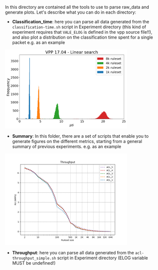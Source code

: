 In this directory are contained all the tools to use to parse raw_data and generate plots.
Let's describe what you can do in each directory:

* **Classification_time**: here you can parse all data generated from the `classification-time.sh` script in Experiment directory (this kind of experiment requires that `VALE_ELOG` is defined in the vpp source file!!), and also plot a distribution on the classification time spent for a single packet
e.g. as an example 
<img src="Classification_time/example-img/vpp1704_distribution.png" width="400">

* **Summary**: In this folder, there are a set of scripts that enable you to generate figures on the different metrics, starting from a general summary of previous experiments.
e.g. as an example 
<img src="Summary/example-img/vpp1704_throughput.png" width="400">

* **Throughput**: here you can parse all data generated from the `acl-throughput_simple.sh` script in Experiment directory (ELOG variable MUST be undefined!)
